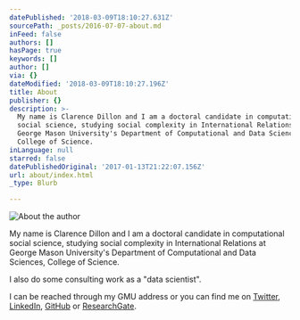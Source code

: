 ```yaml
---
datePublished: '2018-03-09T18:10:27.631Z'
sourcePath: _posts/2016-07-07-about.md
inFeed: false
authors: []
hasPage: true
keywords: []
author: []
via: {}
dateModified: '2018-03-09T18:10:27.196Z'
title: About
publisher: {}
description: >-
  My name is Clarence Dillon and I am a doctoral candidate in computational
  social science, studying social complexity in International Relations at
  George Mason University's Department of Computational and Data Sciences,
  College of Science.
inLanguage: null
starred: false
datePublishedOriginal: '2017-01-13T21:22:07.156Z'
url: about/index.html
_type: Blurb

---
```

![About the author](https://the-grid-user-content.s3-us-west-2.amazonaws.com/ce93693c-1f43-4de8-a674-775a6d7507ba.jpg)

My name is Clarence Dillon and I am a doctoral candidate in computational social science, studying social complexity in International Relations at George Mason University's Department of Computational and Data Sciences, College of Science.

I also do some consulting work as a "data scientist".

I can be reached through my GMU address or you can find me on [Twitter][0], [LinkedIn][1], [GitHub][2] or [ResearchGate][3].

[0]: https://twitter.com/CWDillon
[1]: https://www.linkedin.com/in/cwdillon
[2]: https://github.com/usuallycwdillon
[3]: https://www.researchgate.net/profile/Clarence_Dillon